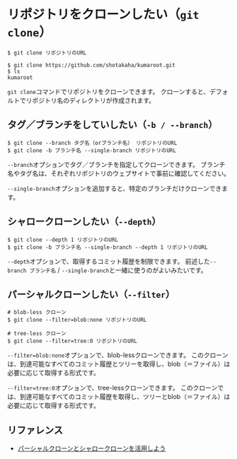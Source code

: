 # リポジトリをクローンしたい（``git clone``）

```console
$ git clone リポジトリのURL

$ git clone https://github.com/shotakaha/kumaroot.git
$ ls
kumaroot
```

``git clone``コマンドでリポジトリをクローンできます。
クローンすると、デフォルトでリポジトリ名のディレクトリが作成されます。

## タグ／ブランチをしていしたい（``-b / --branch``）

```console
$ git clone --branch タグ名（orブランチ名） リポジトリのURL
$ git clone -b ブランチ名 --single-branch リポジトリのURL
```

``--branch``オプションでタグ／ブランチを指定してクローンできます。
ブランチ名やタグ名は、それぞれリポジトリのウェブサイトで事前に確認してください。

``--single-branch``オプションを追加すると、特定のブランチだけクローンできます。

## シャロークローンしたい（``--depth``）

```console
$ git clone --depth 1 リポジトリのURL
$ git clone -b ブランチ名 --single-branch --depth 1 リポジトリのURL
```

``--depth``オプションで、取得するコミット履歴を制限できます。
前述した``--branch ブランチ名`` / ``--single-branch``と一緒に使うのがよいみたいです。

## パーシャルクローンしたい（``--filter``）

```console
# blob-less クローン
$ git clone --filter=blob:none リポジトリのURL

# tree-less クローン
$ git clone --filter=tree:0 リポジトリのURL
```

``--filter=blob:none``オプションで、blob-lessクローンできます。
このクローンは、到達可能なすべてのコミット履歴とツリーを取得し、blob（＝ファイル）は必要に応じて取得する形式です。

``--filter=tree:0``オプションで、tree-lessクローンできます。
このクローンでは、到達可能なすべてのコミット履歴を取得し、ツリーとblob（＝ファイル）は必要に応じて取得する形式です。

## リファレンス

- [パーシャルクローンとシャロークローンを活用しよう](https://github.blog/jp/2021-01-13-get-up-to-speed-with-partial-clone-and-shallow-clone/)
